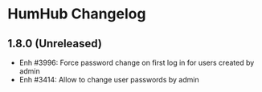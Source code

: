 HumHub Changelog
================


1.8.0 (Unreleased)
------------------
- Enh #3996: Force password change on first log in for users created by admin
- Enh #3414: Allow to change user passwords by admin
